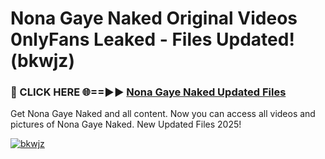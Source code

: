 # Nona Gaye Naked Original Videos 0nlyFans Leaked - Files Updated! (bkwjz)

<h3>🔴 CLICK HERE 🌐==►► <a href="https://tinyurl.com/up5wt9bj" rel="nofollow">Nona Gaye Naked Updated Files</a></h3>

Get Nona Gaye Naked and all content. Now you can access all videos and pictures of Nona Gaye Naked. New Updated Files 2025!

[![bkwjz](https://i.imgur.com/ABiUzMV.gif)](https://tinyurl.com/up5wt9bj)
